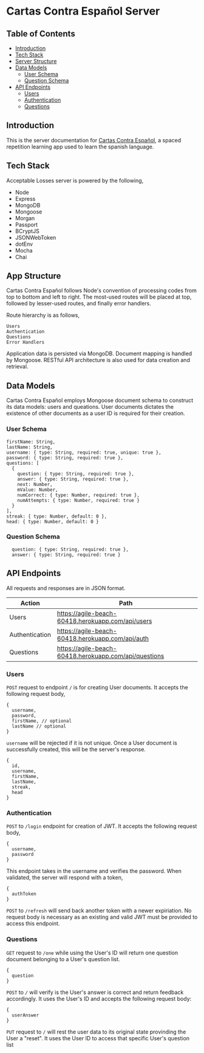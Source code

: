 # Cartas Contra Español Server

## Table of Contents
- [Introduction](#introduction)
- [Tech Stack](#tech-stack)
- [Server Structure](#app-structure)
- [Data Models](#data-models)
  - [User Schema](#user-schema)
  - [Question Schema](#question-schema)
- [API Endpoints](#api-endpoints)
  - [Users](#users)
  - [Authentication](#authentication)
  - [Questions](#questions)

## Introduction
This is the server documentation for [Cartas Contra Español](https://acceptable-losses-client.herokuapp.com), a spaced repetition learning app used to learn the spanish language.

## Tech Stack
Acceptable Losses server is powered by the following,
* Node
* Express
* MongoDB
* Mongoose
* Morgan
* Passport
* BCryptJS
* JSONWebToken
* dotEnv
* Mocha
* Chai

## App Structure
Cartas Contra Español follows Node's convention of processing codes from top to bottom and left to right. The most-used routes will be placed at top, followed by lesser-used routes, and finally error handlers.

Route hierarchy is as follows,
```
Users
Authentication
Questions
Error Handlers
```

Application data is persisted via MongoDB. Document mapping is handled by Mongoose. RESTful API architecture is also used for data creation and retrieval.

## Data Models
Cartas Contra Español employs Mongoose document schema to construct its data models: users and queations. User documents dictates the existence of other documents as a user ID is required for their creation.

### User Schema
```
firstName: String,
lastName: String,
username: { type: String, required: true, unique: true },
password: { type: String, required: true },
questions: [
  {
    question: { type: String, required: true },
    answer: { type: String, required: true },
    next: Number,
    mValue: Number,
    numCorrect: { type: Number, required: true },
    numAttempts: { type: Number, required: true }
  }
],
streak: { type: Number, default: 0 },
head: { type: Number, default: 0 }
```

### Question Schema
```
  question: { type: String, required: true },
  answer: { type: String, required: true }
```

## API Endpoints
All requests and responses are in JSON format.

Action | Path |
--- | --- |
Users | https://agile-beach-60418.herokuapp.com/api/users |
Authentication | https://agile-beach-60418.herokuapp.com/api/auth |
Questions | https://agile-beach-60418.herokuapp.com/api/questions |

### Users
`POST` request to endpoint `/` is for creating User documents. It accepts the following request body,
```
{
  username,
  password,
  firstName, // optional
  lastName // optional
}
```
`username` will be rejected if it is not unique. Once a User document is successfully created, this will be the server's response.
```
{
  id,
  username,
  firstName,
  lastName,
  streak,
  head
}
```

### Authentication
`POST` to `/login` endpoint for creation of JWT. It accepts the following request body,
```
{
  username,
  password
}
```
This endpoint takes in the username and verifies the password. When validated, the server will respond with a token,
```
{
  authToken
}
```

`POST` to `/refresh` will send back another token with a newer expiriation. No request body is necessary as an existing and valid JWT must be provided to access this endpoint.

### Questions

`GET` request to `/one` while using the User's ID will return one question document belonging to a User's question list.

```
{
  question
}
```
`POST` to `/` will verify is the User's answer is correct and return feedback accordingly. It uses the User's ID and accepts the following request body:
```
{
  userAnswer
}
```
`PUT` request to `/` will rest the user data to its original state provinding the User a "reset". It uses the User ID to access that specific User's question list
